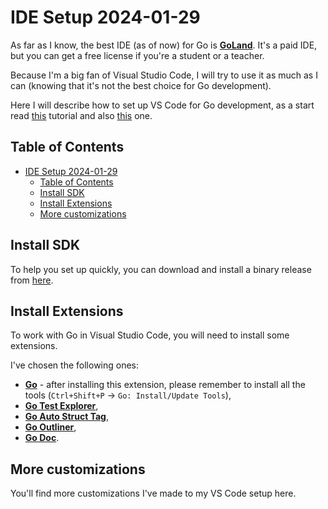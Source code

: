 # IDE Setup 2024-01-29

As far as I know, the best IDE (as of now) for Go is **[GoLand](https://www.jetbrains.com/go/)**. It's a paid IDE, but you can get a free license if you're a student or a teacher.

Because I'm a big fan of Visual Studio Code, I will try to use it as much as I can (knowing that it's not the best choice for Go development).

Here I will describe how to set up VS Code for Go development, as a start read [this](https://code.visualstudio.com/docs/languages/go) tutorial and also [this](https://levene.me/boost-your-golang-development-with-these-top-vscode-extensions) one.

## Table of Contents

- [IDE Setup 2024-01-29](#ide-setup-2024-01-29)
  - [Table of Contents](#table-of-contents)
  - [Install SDK](#install-sdk)
  - [Install Extensions](#install-extensions)
  - [More customizations](#more-customizations)

## Install SDK

To help you set up quickly, you can download and install a binary release from [here](https://go.dev/dl/).

## Install Extensions

To work with Go in Visual Studio Code, you will need to install some extensions.

I've chosen the following ones:

- **[Go](https://marketplace.visualstudio.com/items?itemName=golang.go)** - after installing this extension, please remember to install all the tools (`Ctrl+Shift+P` -> `Go: Install/Update Tools`),
- **[Go Test Explorer](https://marketplace.visualstudio.com/items?itemName=premparihar.gotestexplorer)**,
- **[Go Auto Struct Tag](https://marketplace.visualstudio.com/items?itemName=vivaldy22.go-auto-struct-tag)**,
- **[Go Outliner](https://marketplace.visualstudio.com/items?itemName=766b.go-outliner)**,
- **[Go Doc](https://marketplace.visualstudio.com/items?itemName=msyrus.go-doc)**.

## More customizations

You'll find more customizations I've made to my VS Code setup here.
